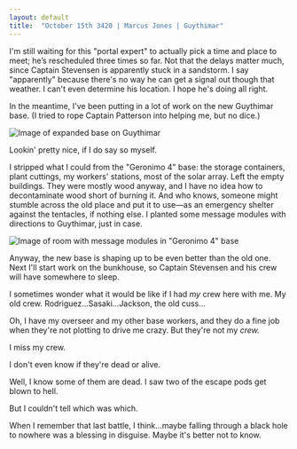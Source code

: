 ```yaml
---
layout: default
title:  "October 15th 3420 | Marcus Jones | Guythimar"
---
```


<p>I'm still waiting for this "portal expert" to actually pick a time and place to meet; he’s rescheduled three times so far. Not that the delays matter much, since Captain Stevensen is apparently stuck in a sandstorm. I say "apparently" because there's no way he can get a signal out though that weather. I can't even determine his location. I hope he's doing all right.</p>

<p>In the meantime, I've been putting in a lot of work on the new Guythimar base. (I tried to rope Captain Patterson into helping me, but no dice.)</p>

![Image of expanded base on Guythimar](https://nms-seventh-fleet.github.io/images/jones_3420-10-15_001.png)

<p>Lookin' pretty nice, if I do say so myself.</p>

<p>I stripped what I could from the "Geronimo 4" base: the storage containers, plant cuttings, my workers' stations, most of the solar array. Left the empty buildings. They were mostly wood anyway, and I have no idea how to decontaminate wood short of burning it. And who knows, someone might stumble across the old place and put it to use—as an emergency shelter against the tentacles, if nothing else. I planted some message modules with directions to Guythimar, just in case.</p>

![Image of room with message modules in "Geronimo 4" base](https://nms-seventh-fleet.github.io/images/jones_3420-10-15_001.png)

<p>Anyway, the new base is shaping up to be even better than the old one. Next I'll start work on the bunkhouse, so Captain Stevensen and his crew will have somewhere to sleep.</p>

<p>I sometimes wonder what it would be like if I had <i>my</i> crew here with me. My old crew. Rodriguez...Sasaki...Jackson, the old cuss...</p>

<p>Oh, I have my overseer and my other base workers, and they do a fine job when they're not plotting to drive me crazy. But they're not my <i>crew.</i></p>

<p>I miss my crew.</p>

<p>I don't even know if they're dead or alive.</p>

<p>Well, I know some of them are dead. I saw two of the escape pods get blown to hell.</p>

<p>But I couldn't tell which was which.</p>

<p>When I remember that last battle, I think...maybe falling through a black hole to nowhere was a blessing in disguise. Maybe it's better not to know.</p>

<!--more-->
